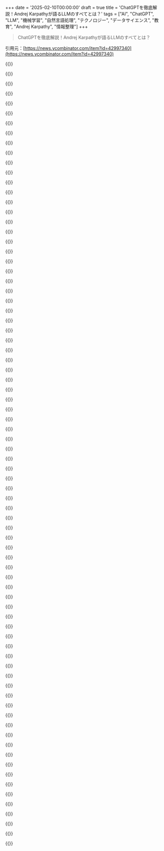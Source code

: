 +++
date = '2025-02-10T00:00:00'
draft = true
title = 'ChatGPTを徹底解説！Andrej Karpathyが語るLLMのすべてとは？'
tags = ["AI", "ChatGPT", "LLM", "機械学習", "自然言語処理", "テクノロジー", "データサイエンス", "教育", "Andrej Karpathy", "情報整理"]
+++

> ChatGPTを徹底解説！Andrej Karpathyが語るLLMのすべてとは？

引用元：[https://news.ycombinator.com/item?id=42997340](https://news.ycombinator.com/item?id=42997340)

{{<matomeQuote body="あの動画の元の議論はどこでできるかな？今ちょうど動画を見てて半分くらいなんだけど、いくつか気になることがあるんだ。1つ目は数学とLLMについて。AndrejがLLMに与えた問いが計算系のもので、基本的なトークン予測の能力とは少し違うと思う。基本的な能力を示すプロンプトについて更多く知りたい。2つ目はメタ的な問題。LLMが他のLLMのトレーニングデータを作るという状況についてもっと知りたい。トレーニングや評価にLLMを使うことの限界について話してみたいな。" userName="albert_e" createdAt="2025-02-10T08:38:56" color="#ff33a1">}}

{{<matomeQuote body="1つ目の数学についてだけど、動画内でLLMが多くのトピックに関する専門的な知識を持っているのに、単純な数学には弱いと言ってた。多くの人はLLMを人間のように考えると思ってるけど、実際には計算能力が乏しい。数学の問題が単一の正解になりがちだから、LLMの限界を示す良い例だし、これで他の領域でも理解が進むと思う。" userName="WA" createdAt="2025-02-10T10:18:46" color="#ff5c5c">}}

{{<matomeQuote body="確かに、時刻を求めてもその答えが変とかよくあった。うまくいく時とそうでない時があって、再び疑念を持つのが難しいんだよね。" userName="Kye" createdAt="2025-02-10T17:05:34" color="">}}

{{<matomeQuote body="Andrej Karpathyは自分のウェブサイトにディスコードのリンクがあるよ。個人的には参加してないけど、結構アクティブみたい。" userName="SerCe" createdAt="2025-02-10T09:26:12" color="">}}

{{<matomeQuote body="たとえば2+2みたいな問題の解法には一つのアプローチしかないんだ。けどLLMはカウントが下手だから、2+2は彼らにとっては計算的な問題じゃない。これはパターンマッチングや言語の推論として扱われるんだ。" userName="2-3-7-43-1807" createdAt="2025-02-10T12:28:27" color="">}}

{{<matomeQuote body="LLMがカウント下手なのは、テキストでは誰も数えないから。実際には頭の中で数えてるのに、それがトレーニングデータにないからだと思う。" userName="FeepingCreature" createdAt="2025-02-10T12:40:30" color="">}}

{{<matomeQuote body="この結果は、オンラインに豊富にあるキンダーガーテン用の「掛け算表」が影響してるのかな？大体12倍とか13倍くらいまでのがテキストとして存在するし。" userName="albert_e" createdAt="2025-02-13T11:23:10" color="">}}

{{<matomeQuote body="ただのトレーニング素材だけの問題じゃなくて、トークンの数を厳密に把握することも影響する。1+1+1+1のためのトークンと1+1+1+1+1のためのトークンを別々に持たなきゃいけないし。" userName="2-3-7-43-1807" createdAt="2025-02-10T14:05:40" color="">}}

{{<matomeQuote body="内部表現は多次元ベクトルで、4096次元の典型的なQ4では、宇宙のすべての粒子に名前を付けられて、他の目的のために4000次元以上が残っている。" userName="lostmsu" createdAt="2025-02-10T17:11:59" color="">}}

{{<matomeQuote body="その意見は正当じゃないと思う。" userName="2-3-7-43-1807" createdAt="2025-02-10T17:16:08" color="">}}

{{<matomeQuote body="ポイント1については後の動画で詳しく説明してるよ。特に計算するタイミングやモデルが自分で計算せずにツールを使う場合についても話してるし。あとポイント2については後半でRLや（シミュレーションされた）RLHFについて触れていて、モデル同士がフィードバックループを形成する過程やそれによる問題も説明してるよ。" userName="fenomas" createdAt="2025-02-10T13:39:45" color="">}}

{{<matomeQuote body="LLMを使って他のLLMを訓練・評価する際の制限や危険性についてもっと知りたいな。極端な例として、‘inbred LLMs’に関する論文があるよ。" userName="m11a" createdAt="2025-02-10T10:45:06" color="">}}

{{<matomeQuote body="LLMを使って他のLLMを訓練・評価する場合、エントロピーが増加するって話だね（増加すると情報が減る）。これはまるで、人がMPegを別のロスのある圧縮で再圧縮した結果みたいになるんだ。たまにネット上でその結果が見られることがあるよ。" userName="p0w3n3d" createdAt="2025-02-10T13:20:26" color="">}}

{{<matomeQuote body="Metaのハルシネーションに対するアプローチは考えにくいけど面白いね。彼らは基本的に、トレーニングデータのスニペットを抽出して、そのことについての事実に基づく質問をLlama 3で生成し、答えを作成し、その答えを元のデータと照らし合わせて評価してるんだ。不正確な場合、モデルにその不正確な反応を認識させるよう訓練するよ。" userName="thomasahle" createdAt="2025-02-10T11:52:51" color="#ff5c5c">}}

{{<matomeQuote body="こういうアプローチは後から見ると当然に思えるけど、間違った答えを見つけたときにモデルに正しい答えを教えるのがMLエンジニアの自然な傾向なのは間違いないよ。ただ、LLMの答えの空間は無限で制約がないから、どんな努力も完璧にはならず、常に不確実性への対処が必要になるよね。" userName="2-3-7-43-1807" createdAt="2025-02-10T12:25:24" color="">}}

{{<matomeQuote body="Karpathyのビデオでのポイントは、モデルは自分の知識の範囲を良く理解してる必要があるってことだよね。古いモデルはその理解を使わずに、自信満々に全ての質問に答えてたのが問題だったんだ。" userName="fenomas" createdAt="2025-02-10T13:27:15" color="">}}

{{<matomeQuote body="私は彼の意見には賛成しないし、モデルがすでに理解しているというのも正確ではないと思う。確かに不確実性に関連する活性化コンステレーションがあるけど、実際に不確実性を表現する反応を引き出すためにそれを訓練しなきゃいけないから、理解しているとは言えないね。" userName="2-3-7-43-1807" createdAt="2025-02-10T14:08:57" color="">}}

{{<matomeQuote body="あなたが何に反対してるのかわからないな。私はKarpathyが大体1:31:00あたりで不確実性を示す特定のニューロンが点灯する話をしていることを要約しているんだ。OpenAIがChatGPTを“Orson Kovacs”が有名じゃないことを知ってるように訓練したとは思えないけど、彼らはそれが分からないことをどう表現するかを訓練したし、結果は出ていると思うんだ。" userName="fenomas" createdAt="2025-02-10T14:32:26" color="">}}

{{<matomeQuote body="俺も最初の文を誤解したかも。" userName="2-3-7-43-1807" createdAt="2025-02-10T14:46:22" color="">}}

{{<matomeQuote body="うーん、読み返してみたら俺も最初の投稿を誤解したかもしれない。もしそうならごめん！" userName="fenomas" createdAt="2025-02-10T14:59:16" color="">}}

{{<matomeQuote body="機械が間違えるのは設定ミスか壊れてるからだと思うけど、学習する機械が間違えるのはその学習がパターンをカバーできてないからだよね。でも機械学習のエンジニアが最初からそれに気づくのは難しいんじゃないかな。学習にはリズム的なものがあって、成長の過程を理解するのが大事だと思う。" userName="implmntatio" createdAt="2025-02-10T12:24:56" color="">}}

{{<matomeQuote body="Andrejの動画は面白いけど、RLの部分がちょっと曖昧なんだよね。正しい答えをどうやってトレーニングするの？ 理由をトレースして教師あり学習のようにするのか、それともスコアを計算してロス関数として使うのか。それに、LLMが正しい答えを生成できないかもしれない問題はどうするの？" userName="quantumspandex" createdAt="2025-02-10T12:40:28" color="">}}

{{<matomeQuote body="自分の理解では、LLMのRLではモデルが正しい答えを出す質問を使って、正しい反応を強化しながら進化させていくんだよね。AlphaGoのトレーニングと似てて、勝つ方法を進化させるってわけ。" userName="fenomas" createdAt="2025-02-10T13:02:46" color="#ff5c5c">}}

{{<matomeQuote body="AlphaGoは自動化されたプロセスに見えるけど、LLMの場合はすでに能力のあるモデルが必要で、問題選びも大事だと思うから結構な手間がかかるな。" userName="quantumspandex" createdAt="2025-02-10T13:13:30" color="">}}

{{<matomeQuote body="そう、LLMのためにはちゃんとしたモデルと質問が必要だよね。AlphaGoとの比較はプロセスが似てるってことが重要で、人間のラベラーが通った道をただ模倣してるわけじゃないんだよね。" userName="fenomas" createdAt="2025-02-10T13:32:17" color="">}}

{{<matomeQuote body="RLリワードにGRPOを使った詳細についてのリンクだよ。" userName="mtkd" createdAt="2025-02-10T12:59:22" color="">}}

{{<matomeQuote body="ありがとう！" userName="quantumspandex" createdAt="2025-02-10T13:09:13" color="">}}

{{<matomeQuote body="こちらのリンクね。" userName="epr" createdAt="2025-02-10T12:59:38" color="">}}

{{<matomeQuote body="見てみるね。ありがとう！" userName="quantumspandex" createdAt="2025-02-10T13:09:24" color="">}}

{{<matomeQuote body="元の動画の53分あたりで、LLMの引用がどれだけ正確かを示してた。ビッグテックが著作権侵害じゃないと裁判所を納得させた理由が気になるな。もし自分がDisneyキャラを描くモデルを訓練したら、すぐに訴えられそう。" userName="p0w3n3d" createdAt="2025-02-10T13:16:15" color="">}}

{{<matomeQuote body="彼は基本モデルから推測してるけど、それは結構能力があって、自分のトレーニングデータをそのまま出すみたい。ChatGPTみたいなインストラクトサービスでは、出すのはファインチューニングデータの方が多いはずで、たいていは提供元のものだし秘密にされてると思うよ。" userName="fenomas" createdAt="2025-02-10T14:01:40" color="#ff5733">}}

{{<matomeQuote body="LLMを損失圧縮と捉えるなら、推測時は圧縮データを解凍するみたいなもんで、その瞬間に問題が起きるってことかもね。" userName="p0w3n3d" createdAt="2025-02-10T17:38:07" color="">}}

{{<matomeQuote body="今、連邦データがAI企業に流出してるけど、彼らがそのデータでモデルを訓練した場合、法律はどうやって彼らに'学習をやめろ'と言うんだろう。コピーを消せって裁判所が言うけど、元データはまだ残るし。" userName="sambull" createdAt="2025-02-10T13:20:57" color="">}}

{{<matomeQuote body="まだ訴訟中だと思うよ。" userName="avbanks" createdAt="2025-02-10T13:20:02" color="">}}

{{<matomeQuote body="モデルが’完全に’オープンソースになるには、モデルそのものと実行方法だけじゃなくて、データや訓練に使うプログラムも必要だよ。" userName="dzogchen" createdAt="2025-02-10T07:46:15" color="">}}

{{<matomeQuote body="企業が自分たちのLLMに使った著作権のある100TBのコンテンツをただ配布するのは合理的なの？" userName="a2128" createdAt="2025-02-10T08:13:04" color="">}}

{{<matomeQuote body="配布はしないけど、具体的にリストアップしてリンクするのはありじゃない？モデルの同じコピーは作れないけど、訓練方法や詳細がオープンなら、使われた訓練素材のリストがあればいいと思う。" userName="TeMPOraL" createdAt="2025-02-10T10:55:52" color="#38d3d3">}}

{{<matomeQuote body="それを期待するのは難しいけど、Metaは一応そんなことをしたみたいだね。" userName="atq2119" createdAt="2025-02-10T09:36:18" color="">}}

{{<matomeQuote body="実際、彼らは15Tトークンを使ったと言われるデータセットをHFに上げてるよ。ただし、明らかな理由でラベルはついてないけど。" userName="moffkalast" createdAt="2025-02-10T10:18:07" color="">}}

{{<matomeQuote body="RL-only（SFTなし）のアプローチはその問題を解消するかも。問題セットは西洋の全体を遍歴するより小さくて機械的に作れると思う。" userName="anotherhue" createdAt="2025-02-10T08:15:29" color="">}}

{{<matomeQuote body="ファイル名、サイズ、ソース、チェックサムがあるリファレンスファイルはOSIの定義に含まれるの？" userName="prisenco" createdAt="2025-02-10T08:40:45" color="">}}

{{<matomeQuote body="オープンソースモデルがSOTA性能を主張するなら、そのトレーニングデータからの情報漏洩を確認できるはずだよね。" userName="puapuapuq" createdAt="2025-02-10T08:34:16" color="">}}

{{<matomeQuote body="それは間違ってるよ。要求を満たすためにトレーニングデータを全部提供する必要はない。実際のOpen Source AI DefinitionやFAQを読むことをお勧めするよ。" userName="HumanOstrich" createdAt="2025-02-10T08:48:07" color="#ff33a1">}}

{{<matomeQuote body="FYI、彼らのオープンソースAI定義は物議を醸したけど、企業の影響が大きかったから驚きではないよ。広いコミュニティが適切なオープンソース定義を決めるまで、無視した方がいい。" userName="Salgat" createdAt="2025-02-10T10:11:17" color="">}}

{{<matomeQuote body="新しい定義が必要だね。" userName="amelius" createdAt="2025-02-10T08:54:07" color="">}}

{{<matomeQuote body=">モデルとそれを動かすための方法だけじゃなくて、データやトレーニングに使うプログラムも必要だよ。モデル自体がアーキテクチャを示すことが全てなんだよ。" userName="2-3-7-43-1807" createdAt="2025-02-10T12:33:34" color="">}}

{{<matomeQuote body="残念ながら、OSAI定義ではトレーニングデータが利用可能である必要はない。悲しいよね。" userName="rettichschnidi" createdAt="2025-02-10T08:10:39" color="">}}

{{<matomeQuote body="そうだよね。まだ理解できないんだけど、モデルの重みデータと実行環境があれば、閉じたソースの実行ファイルと何が違うのか分からない。みんななんでこれをオープンソースって呼ぶの？" userName="szundi" createdAt="2025-02-10T07:55:16" color="">}}

{{<matomeQuote body="通常、ソースコードやビルドファイルにアクセスしないと、従来のコードを自分のニーズに合わせるのは難しいからだよ。LLMではモデルの重みや実行環境、許可のあるライセンスがあれば微調整や拡張ができる。もちろん、詳細なモデルリリースペーパーやトレーニングコード、トレーニングデータがあるとベストだけど。MetaやDeepseekがもたらした貢献も軽視しすぎだと思うよ。" userName="PeterStuer" createdAt="2025-02-10T08:15:13" color="#ff5c5c">}}

{{<matomeQuote body="これは純度を争うためじゃなくて、明確性を求めてるんだ。MetaやDeepseekが焼き留めたモデルやホワイトペーパーを出しているなら、それ自体はいいと思う。ただ、ソースがオープンでないのに“オープンソース”って呼ぶべきじゃないよ。" userName="GeneralMayhem" createdAt="2025-02-10T09:20:56" color="#ff5c5c">}}

{{<matomeQuote body="オープンソースって定義によるよね。オープンソースライセンスでコードが公開されるのがオープンソースだと思ってたけど、他の人はライセンスに関係なくソースが公開されてればオープンソースって言ってるみたい。 obfuscateしたコードをオープンソースライセンスで出すのはオープンソースなのかな？それに近い感じでモデルの重みをオープンソースライセンスで出してると思うな。" userName="doix" createdAt="2025-02-10T11:42:39" color="">}}

{{<matomeQuote body="オブファスケートされたコードをオープンソースライセンスで出したらオープンソースとは言えないな。オープンソースってのは編集用の形で公開されるべきだし、単なるバイナリをオープンにしたからってソースが開かれたことにはならないと思う。" userName="GeneralMayhem" createdAt="2025-02-10T15:44:39" color="#ff5733">}}

{{<matomeQuote body="実際、微調整できるからってとこがあると思うけど、バイナリの場合も可能だよね。ゲームなんかではその傾向が強いと思う。実体験ではMLでも似たような感じかな。APIは弄ることができないソフトウェアに近いかな。いつものことだけど、LLMの分野ではハードルが低く感じるな。" userName="fhd2" createdAt="2025-02-10T08:12:49" color="">}}

{{<matomeQuote body="たくさんの設定項目があるプロプライエタリプログラムはオープンソースってこと？" userName="darkwater" createdAt="2025-02-10T09:32:22" color="">}}

{{<matomeQuote body="ローカルで実行可能なプロプライエタリプログラムもオープンソースAIって呼ぶなら、おかしな気がする。結局、それは「SaaSじゃない」ってだけで、他のソフトウェアとは違う定義が出来上がってるよね。" userName="fhd2" createdAt="2025-02-10T13:46:24" color="">}}

{{<matomeQuote body="オープンソースって資産が不明瞭なライセンスが絡むとややこしいよね。Jedi Knight 2なんかもソースコードは出てても、そのアセット（モデルやテクスチャ、音声）が必要だから実行は難しいし、そのアセットの合法性も不明瞭。MLMのトレーニングデータを公開することも法的に難しいし、今も裁判がもめてるところ。" userName="sigmoid10" createdAt="2025-02-10T08:16:20" color="#785bff">}}

{{<matomeQuote body="ゲームの例で言うと、オープンソースはあくまでソフトウェアであって、アセットは別物だよね。Dolphinなんかもプログラムはオープンだけど、データはオープンじゃない。ソースコードにアクセスできるのは価値があるけど、オープンソースモデルとは呼ぶならデータ取得やクリーニングの部分も含めるべきだと思う。" userName="GeneralMayhem" createdAt="2025-02-10T09:17:06" color="#38d3d3">}}

{{<matomeQuote body="オープンソースがオープンアセットじゃないっていうなら、今更それを変える必要はなくない？トレーニングデータも資産だから、アプリを動かすのに必要ないけど、オープンLLMはそのゲームよりもオープンだと思うはず。" userName="sigmoid10" createdAt="2025-02-13T08:46:58" color="">}}

{{<matomeQuote body="でもトレーニングデータはオープンじゃないからね。オープンソースがオープンアセットでもないのは同意だけど、トレーニングデータもコードもオープンじゃないのがポイントだよ。" userName="GeneralMayhem" createdAt="2025-02-14T04:48:27" color="">}}

{{<matomeQuote body="モデルのトレーニングに使ったツール（ビルドスクリプト）はオープンソースにできるんじゃない？" userName="amelius" createdAt="2025-02-10T10:21:47" color="">}}

{{<matomeQuote body="オープンソースって言葉が流行りもあって、メディアはプレスリリースをそのまま繰り返してるだけだよ。実際にモデルを扱ってる人たちは、時々例外もあるけど、ほとんどの場合はオープンウェイトって呼んでる。例えばOLMoみたいにデータセットやトレーニングスクリプトを公開してるのが本当にオープンソースだね。" userName="moffkalast" createdAt="2025-02-10T10:12:02" color="">}}

{{<matomeQuote body="Metaがそう呼んで他の人たちもそうしたいってことで、みんなその名前に従ってるだけだと思うよ。" userName="benterix" createdAt="2025-02-10T08:42:21" color="">}}

{{<matomeQuote body="Metaがリークされた直後にラッマって名前をつけたから、それが定着したんじゃないかな。AI業界ではライセンスについてあんまり気にしないし。" userName="dartos" createdAt="2025-02-10T11:26:03" color="">}}

{{<matomeQuote body="LLMsについてたくさんの記事を読んできたけど、どうして他のモデルはSOTAに勝てなかったのか常に気になるんだよね。このモデルのアーキテクチャがどういう過程で進化してきたのか知りたい。" userName="est" createdAt="2025-02-10T09:11:23" color="">}}

{{<matomeQuote body="単純に言うと、注意ベースのモデルの安定性が非注意ベースのモデルよりも勝ってるから。GoogleがMHA自己注意を捨てたのは大きなアイデアだったのに、OpenAIはFeedForward注意モデルに基づいて帝国を築いた。これは他の方法と比べて生成が超安定。" userName="rob_c" createdAt="2025-02-10T10:48:15" color="#ff5c5c">}}

{{<matomeQuote body="多分、誰も本当の理由はわからないんだと思う。うまくいくものを使って、その中で小さな変化を試してるって感じ。まるで錬金術みたいだよ。" userName="amelius" createdAt="2025-02-10T10:31:11" color="">}}

{{<matomeQuote body="他のモデルは効果的なスキップ接続が少なかったり、入力から出力まで多くの情報を通さなかったから。過去のモデルは情報に制限があったり精度が低かったからね。" userName="rob_c" createdAt="2025-02-10T10:53:07" color="">}}

{{<matomeQuote body="モデルのトレーニングに関する非公開の研究がたくさんあるよ。データのクリーニングや合成データを作るのが秘訣なんだ。TinyStoriesやPhi-X、最近の数学的推論の小データ研究はその例。" userName="alecco" createdAt="2025-02-10T11:03:45" color="">}}

{{<matomeQuote body="大きなテキストコーパスの統計情報を理解するために膨大な努力が注がれているよ。選ばれた情報源からより少ない言語入力でトレーニングの質を保つ方法が示されたから、特に注目されてる。" userName="rob_c" createdAt="2025-02-10T11:10:08" color="#ff5c5c">}}

{{<matomeQuote body="“SOTAでない他のモデル”って具体的に何を指してるの？" userName="2-3-7-43-1807" createdAt="2025-02-10T12:35:05" color="">}}

{{<matomeQuote body="昔、言語モデルの歴史は文法構築から始まり、n-gramモデルに発展したんだ。でもRNNは古い文脈を忘れがちで、LSTMがその問題を解決したけど、さらなる課題があった。それが注目メカニズムを使ったことで改善されたけど、LSTMの非効率さに苦しんで、それがTransformerの発明につながったんだ。言語は実際には並行処理できるってのが鍵で、これがTransformerの基礎になった。モデルの予測性能や知能の成長は驚きで、GPT-1からGPT-3の研究を振り返ると、その能力に気づくよ。大きな理由は、トレーニングの効率と、予期せぬ学習能力の高さだと思う。" userName="HarHarVeryFunny" createdAt="2025-02-10T18:58:23" color="#ff5c5c">}}

{{<matomeQuote body="DeepSeekが結局何なのか、特に$5MとChatGPTの> $1Bの違いがよくわからん。何をしたのか、何をしなかったのか知りたい。" userName="khazhoux" createdAt="2025-02-10T09:12:50" color="">}}

{{<matomeQuote body="ZviのニュースレターにDeepSeekについての詳細があるみたいだよ。ここをチェックしてみて。" userName="fredoliveira" createdAt="2025-02-10T10:08:22" color="">}}

{{<matomeQuote body="これはDiana Hu（YCのGP）からのリンクだよ。興味があれば見てみて！" userName="uncomplexity_" createdAt="2025-02-10T10:03:02" color="">}}

{{<matomeQuote body="LLMに注目が集まるのは残念。他のAI、数学やタンパク質折りたたみ、物理データを解析するAIとの比較が少なすぎる。" userName="sylware" createdAt="2025-02-10T12:00:26" color="">}}

{{<matomeQuote body="今日、いいスレッド見たよ！リンクをチェックしてみて。" userName="miletus" createdAt="2025-02-10T09:37:44" color="">}}

{{<matomeQuote body="これは本当に素晴らしい講義の良い要約だね。元の講義を追うかどうか悩んでる。" userName="bluelightning2k" createdAt="2025-02-10T08:25:46" color="">}}

{{<matomeQuote body="彼のCでのLLCがコースのための踏み台だったのは残念だな。" userName="9999_points" createdAt="2025-02-10T13:15:42" color="">}}

{{<matomeQuote body="動画は見てないけど、TL;DRのトークン化について知りたかった。" userName="wolfhumble" createdAt="2025-02-10T12:14:08" color="">}}

{{<matomeQuote body="ハードウェアの問題についてもっと議論してほしい。シリコンと生物学的なスイッチとの違いがあまり注目されていないと思う。" userName="EncomLab" createdAt="2025-02-10T11:39:12" color="">}}


